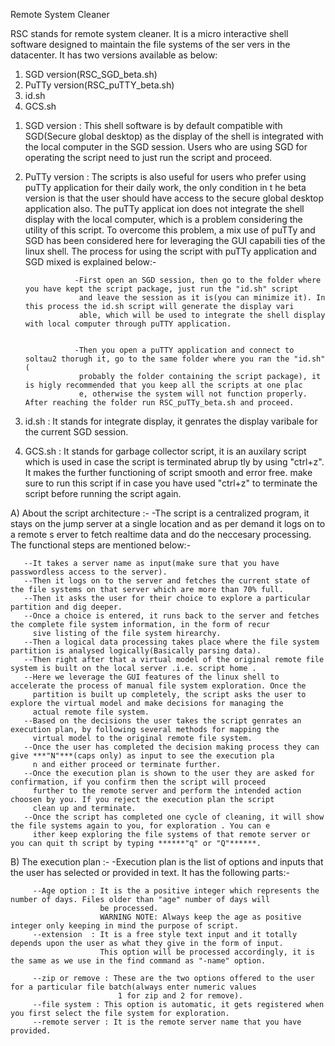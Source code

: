 Remote System Cleaner

RSC stands for remote system cleaner. It is a micro interactive 
shell software designed to maintain the file systems of the ser
vers in the datacenter. It has two versions available as below:

1) SGD version(RSC_SGD_beta.sh)
2) PuTTy version(RSC_puTTY_beta.sh)
3) id.sh
4) GCS.sh

1. SGD version : This shell software is by default compatible with SGD(Secure global desktop) as the display of the shell is integrated 
   with the local computer in the SGD session. Users who are using SGD for operating the script need to just run the script and proceed.

2. PuTTy version : The scripts is also useful for users who prefer using puTTy application for their daily work, the only condition in t
                   he beta version is that the user should have access to the secure global desktop application also. The puTTy applicat
                   ion does not integrate the shell display with the local computer, which is a problem considering the utility of this 
                   script. To overcome this problem, a mix use of puTTy and SGD has been considered here for leveraging the GUI capabili
                   ties of the linux shell. The process for using the script with puTTy application and SGD mixed is explained below:-
 
                  -First open an SGD session, then go to the folder where you have kept the script package, just run the "id.sh" script
                   and leave the session as it is(you can minimize it). In this process the id.sh script will generate the display vari
                   able, which will be used to integrate the shell display with local computer through puTTY application.

                   
                  -Then you open a puTTY application and connect to soltau2 thorugh it, go to the same folder where you ran the "id.sh"(
                   probably the folder containing the script package), it is higly recommended that you keep all the scripts at one plac
                   e, otherwise the system will not function properly. After reaching the folder run RSC_puTTy_beta.sh and proceed.

3) id.sh         : It stands for integrate display, it genrates the display varibale for the current SGD session.

4) GCS.sh        : It stands for garbage collector script, it is an auxilary script which is used in case the script is terminated abrup
                   tly by using "ctrl+z". It makes the further functioning of script smooth and error free. make sure to run this script
                   if in case you have used "ctrl+z" to terminate the script before running the script again.


A) About the script architecture :-
     -The script is a centralized program, it stays on the jump server at a single location and as per demand it logs on to a remote s
      erver to fetch realtime data and do the neccesary processing. The functional steps are mentioned below:-
       
       --It takes a server name as input(make sure that you have passwordless access to the server).
       --Then it logs on to the server and fetches the current state of the file systems on that server which are more than 70% full.
       --Then it asks the user for their choice to explore a particular partition and dig deeper. 
       --Once a choice is entered, it runs back to the server and fetches the complete file system information, in the form of recur
         sive listing of the file system hirearchy.
       --Then a logical data processing takes place where the file system partition is analysed logically(Basically parsing data).
       --Then right after that a virtual model of the original remote file system is built on the local server .i.e. script home .
       --Here we leverage the GUI features of the linux shell to accelerate the process of manual file system exploration. Once the
         partition is built up completely, the script asks the user to explore the virtual model and make decisions for managing the 
         actual remote file system.
       --Based on the decisions the user takes the script genrates an execution plan, by following several methods for mapping the 
         virtual model to the original remote file system.
       --Once the user has completed the decision making process they can give ***"N"***(caps only) as input to see the execution pla
         n and either proceed or terminate further.
       --Once the execution plan is shown to the user they are asked for confirmation, if you confirm then the script will proceed 
         further to the remote server and perform the intended action choosen by you. If you reject the execution plan the script 
         clean up and terminate.
       --Once the script has completed one cycle of cleaning, it will show the file systems again to you, for exploration . You can e
         ither keep exploring the file systems of that remote server or you can quit th script by typing ******"q" or "Q"******.
 
                         
  
B) The execution plan :-
     -Execution plan is the list of options and inputs that the user has selected or provided in text. It has the following parts:-
       
         --Age option : It is the a positive integer which represents the number of days. Files older than "age" number of days will
                        be processed.
                        WARNING NOTE: Always keep the age as positive integer only keeping in mind the purpose of script.
         --extension  : It is a free style text input and it totally depends upon the user as what they give in the form of input.
                        This option will be processed accordingly, it is the same as we use in the find command as "-name" option.                   

         --zip or remove : These are the two options offered to the user for a particular file batch(always enter numeric values 
                            1 for zip and 2 for remove).
         --file system : This option is automatic, it gets registered when you first select the file system for exploration.
         --remote server : It is the remote server name that you have provided. 




